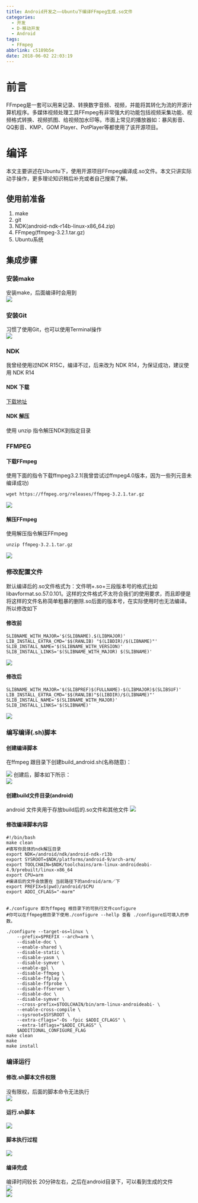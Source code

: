 ```yaml
---
title: Android开发之——Ubuntu下编译FFmpeg生成.so文件
categories:
  - 开发
  - D-移动开发
  - Android
tags:
  - FFmpeg
abbrlink: c5189b5e
date: 2018-06-02 22:03:19
---
```

# 前言
FFmpeg是一套可以用来记录、转换数字音频、视频，并能将其转化为流的开源计算机程序。多媒体视频处理工具FFmpeg有非常强大的功能包括视频采集功能、视频格式转换、视频抓图、给视频加水印等。市面上常见的播放器如：暴风影音、QQ影音、KMP、GOM Player、PotPlayer等都使用了该开源项目。   

<!--more--> 

# 编译
本文主要讲述在Ubuntu下，使用开源项目FFmpeg编译成.so文件。本文只讲实际动手操作，更多理论知识稍后补充或者自己搜索了解。    

##  使用前准备
1. make  
2. git
3. NDK(android-ndk-r14b-linux-x86_64.zip)
4. FFmpeg(ffmpeg-3.2.1.tar.gz)
5. Ubuntu系统

## 集成步骤
### 安装make
安装make，后面编译时会用到  
![][1]  
### 安装Git
习惯了使用Git，也可以使用Terminal操作  
![][2]  
### NDK 
我曾经使用过NDK R15C，编译不过，后来改为 NDK R14，为保证成功，建议使用 NDK R14  

#### NDK 下载
[下载地址][3]
#### NDK 解压
使用 unzip 指令解压NDK到指定目录  

### FFMPEG  
#### 下载FFmpeg
使用下面的指令下载ffmpeg3.2.1(我曾尝试过ffmpeg4.0版本，因为一些列元音未编译成功)  

	wget https://ffmpeg.org/releases/ffmpeg-3.2.1.tar.gz   

![][4] 

#### 解压FFmpeg  
使用解压指令解压FFmpeg  

	unzip ffmpeg-3.2.1.tar.gz   
![][5]
  
### 修改配置文件 
默认编译后的.so文件格式为：文件明+.so+三段版本号的格式比如libavformat.so.57.0.101。这样的文件格式不太符合我们的使用要求，而且即便是将这样的文件名称简单粗暴的删除.so后面的版本号，在实际使用时也无法编译。所以修改如下  

#### 修改前 

	SLIBNAME_WITH_MAJOR='$(SLIBNAME).$(LIBMAJOR)'
	LIB_INSTALL_EXTRA_CMD='$$(RANLIB) "$(LIBDIR)/$(LIBNAME)"'
	SLIB_INSTALL_NAME='$(SLIBNAME_WITH_VERSION)'
	SLIB_INSTALL_LINKS='$(SLIBNAME_WITH_MAJOR) $(SLIBNAME)' 


![][6]
#### 修改后
	SLIBNAME_WITH_MAJOR='$(SLIBPREF)$(FULLNAME)-$(LIBMAJOR)$(SLIBSUF)'
	LIB_INSTALL_EXTRA_CMD='$$(RANLIB)"$(LIBDIR)/$(LIBNAME)"'
	SLIB_INSTALL_NAME='$(SLIBNAME_WITH_MAJOR)'
	SLIB_INSTALL_LINKS='$(SLIBNAME)'



![][7]  

### 编写编译(.sh)脚本
#### 创建编译脚本 
在ffmpeg 跟目录下创建build_android.sh(名称随意)：   

![][8]
创建后，脚本如下所示：   
![][9]   
#### 创建build文件目录(android) 
android 文件夹用于存放build后的.so文件和其他文件
![][10]
#### 修改编译脚本内容 

	#!/bin/bash
	make clean
	#填写你具体的ndk解压目录
	export NDK=/android/ndk/android-ndk-r13b
	export SYSROOT=$NDK/platforms/android-9/arch-arm/
	export TOOLCHAIN=$NDK/toolchains/arm-linux-androideabi-4.9/prebuilt/linux-x86_64
	export CPU=arm
	#编译后的文件会放置在 当前路径下的android/arm／下
	export PREFIX=$(pwd)/android/$CPU
	export ADDI_CFLAGS="-marm"


	#./configure 即为ffmpeg 根目录下的可执行文件configure
	#你可以在ffmpeg根目录下使用./configure --hellp 查看 ./configure后可填入的参数。

	./configure --target-os=linux \
        --prefix=$PREFIX --arch=arm \
        --disable-doc \
        --enable-shared \
        --disable-static \
        --disable-yasm \
        --disable-symver \
        --enable-gpl \
        --disable-ffmpeg \
        --disable-ffplay \
        --disable-ffprobe \
        --disable-ffserver \
        --disable-doc \
        --disable-symver \
        --cross-prefix=$TOOLCHAIN/bin/arm-linux-androideabi- \
        --enable-cross-compile \
        --sysroot=$SYSROOT \
        --extra-cflags="-Os -fpic $ADDI_CFLAGS" \
        --extra-ldflags="$ADDI_CFLAGS" \
        $ADDITIONAL_CONFIGURE_FLAG
	make clean
	make
	make install

### 编译运行
#### 修改.sh脚本文件权限 
没有限权，后面的脚本命令无法执行  
![][11]  
#### 运行.sh脚本
![][12]  
#### 脚本执行过程
![][13] 
#### 编译完成 
编译时间较长 20分钟左右，之后在android目录下，可以看到生成的文件   
![][14]  
![][15]  



[1]: https://cdn.jsdelivr.net/gh/PGzxc/CDN@master/blog-image/ffmpeg-make.png
[2]: https://cdn.jsdelivr.net/gh/PGzxc/CDN@master/blog-image/ffmpeg-git.png
[3]: http://www.androiddevtools.cn/
[4]: https://cdn.jsdelivr.net/gh/PGzxc/CDN@master/blog-image/ffmpeg-down-ffmp.png
[5]: https://cdn.jsdelivr.net/gh/PGzxc/CDN@master/blog-image/ffmpeg-unzip-ff.png
[6]: https://cdn.jsdelivr.net/gh/PGzxc/CDN@master/blog-image/ffmpeg-modify-config.png
[7]: https://cdn.jsdelivr.net/gh/PGzxc/CDN@master/blog-image/ffmpeg-modify-config-after.png
[8]: https://cdn.jsdelivr.net/gh/PGzxc/CDN@master/blog-image/ffmpeg-create-sh.png
[9]: https://cdn.jsdelivr.net/gh/PGzxc/CDN@master/blog-image/ffmpeg-create-sh-after.png
[10]: https://cdn.jsdelivr.net/gh/PGzxc/CDN@master/blog-image/ffmpeg-create-android.png
[11]: https://cdn.jsdelivr.net/gh/PGzxc/CDN@master/blog-image/ffmpeg-change-x.png
[12]: https://cdn.jsdelivr.net/gh/PGzxc/CDN@master/blog-image/ffmpeg-build-sh.png
[13]: https://cdn.jsdelivr.net/gh/PGzxc/CDN@master/blog-image/ffmpeg-build-process.png
[14]: https://cdn.jsdelivr.net/gh/PGzxc/CDN@master/blog-image/ffmpeg-build-file.png
[15]: https://cdn.jsdelivr.net/gh/PGzxc/CDN@master/blog-image/ffmpeg-so.png

